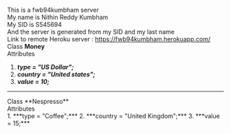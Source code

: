This is a fwb94kumbham server<br>
My name is Nithin Reddy Kumbham<br>
My SID is S545694<br>
And the server is generated from my SID and my last name<br>
Link to remote Heroku server : https://fwb94kumbham.herokuapp.com/ <br>
Class **Money**<br>
Attributes<br>
1. ***type = "US Dollar";***
2. ***country = "United states";***
3. ***value = 10;***<br>
<hr>
Class **Nespresso**<br>
Attributes<br>  
1. ***type = "Coffee";***
2. ***country = "United Kingdom";***
3. ***value = 15;***
